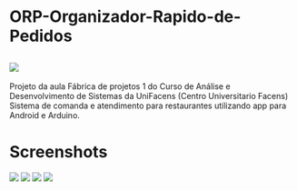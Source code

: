 # ORP-Organizador-Rapido-de-Pedidos
![](https://github.com/eeikee/ORP-Organizador-Rapido-de-Pedidos/blob/master/MobileApp/app/src/main/res/drawable-v24/logo_square.jpg)
---------
Projeto da aula Fábrica de projetos 1 do Curso de Análise e Desenvolvimento de Sistemas da UniFacens (Centro Universitario Facens) 
Sistema de comanda e atendimento para restaurantes utilizando app para Android e Arduino.

Screenshots
===========
![](https://github.com/eeikee/ORP-Organizador-Rapido-de-Pedidos/blob/master/MobileApp/app/src/main/res/drawable-v24/splash.jpg)
![](https://github.com/eeikee/ORP-Organizador-Rapido-de-Pedidos/blob/master/MobileApp/app/src/main/res/drawable-v24/menu.png)
![](https://github.com/eeikee/ORP-Organizador-Rapido-de-Pedidos/blob/master/MobileApp/app/src/main/res/drawable-v24/add.png)
![](https://github.com/eeikee/ORP-Organizador-Rapido-de-Pedidos/blob/master/MobileApp/app/src/main/res/drawable-v24/chuumon.jpg)
